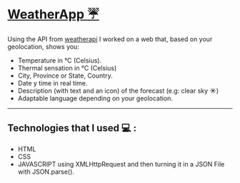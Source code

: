 # [WeatherApp :umbrella:](https://gabrielcerri.github.io/Weather/) 



Using the API from [weatherapi](http://www.weatherapi.com/) I worked on a web that, based on your geolocation, shows you:

  * Temperature in °C (Celsius).
  * Thermal sensation in °C (Celsius)
  * City, Province or State, Country.
  * Date y time in real time.
  * Description (with text and an icon) of the forecast (e.g: clear sky :sunny:)
  * Adaptable language depending on your geolocation.
  
  
---

## Technologies that I used :computer: :

  * HTML
  * CSS
  * JAVASCRIPT using XMLHttpRequest and then turning it in a  JSON File with JSON.parse().



